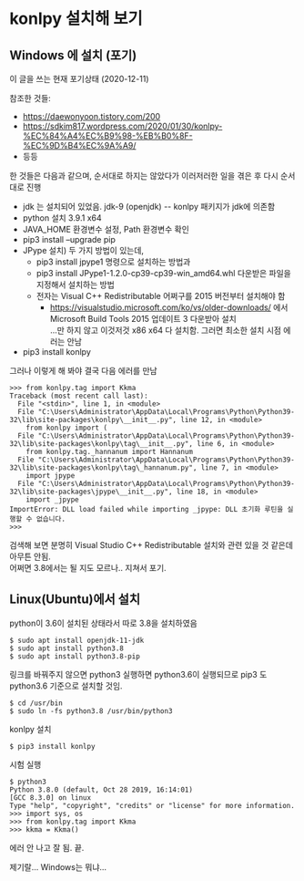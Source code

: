 # konlpy 설치해 보기

## Windows 에 설치 (포기)

이 글을 쓰는 현재 포기상태 (2020-12-11)

참조한 것들:
- https://daewonyoon.tistory.com/200
- https://sdkim817.wordpress.com/2020/01/30/konlpy-%EC%84%A4%EC%B9%98-%EB%B0%8F-%EC%9D%B4%EC%9A%A9/
- 등등

한 것들은 다음과 같으며, 순서대로 하지는 않았다가 이러저러한 일을 겪은 후 다시 순서대로 진행
- jdk 는 설치되어 있었음. jdk-9 (openjdk)  -- konlpy 패키지가 jdk에 의존함
- python 설치 3.9.1 x64
- JAVA_HOME 환경변수 설정, Path 환경변수 확인
- pip3 install –upgrade pip
- JPype 설치) 두 가지 방법이 있는데, 
  * pip3 install jpype1 명령으로 설치하는 방법과
  * pip3 install JPype1-1.2.0-cp39-cp39-win_amd64.whl 다운받은 파일을 지정해서 설치하는 방법
  * 전자는 Visual C++ Redistributable 어쩌구를 2015 버전부터 설치해야 함  
    - https://visualstudio.microsoft.com/ko/vs/older-downloads/ 에서 Microsoft Build Tools 2015 업데이트 3 다운받아 설치  
      ...만 하지 않고 이것저것 x86 x64 다 설치함. 그러면 최소한 설치 시점 에러는 안남
- pip3 install konlpy

그러나 이렇게 해 봐야 결국 다음 에러를 만남
```
>>> from konlpy.tag import Kkma
Traceback (most recent call last):
  File "<stdin>", line 1, in <module>
  File "C:\Users\Administrator\AppData\Local\Programs\Python\Python39-32\lib\site-packages\konlpy\__init__.py", line 12, in <module>
    from konlpy import (
  File "C:\Users\Administrator\AppData\Local\Programs\Python\Python39-32\lib\site-packages\konlpy\tag\__init__.py", line 6, in <module>
    from konlpy.tag._hannanum import Hannanum
  File "C:\Users\Administrator\AppData\Local\Programs\Python\Python39-32\lib\site-packages\konlpy\tag\_hannanum.py", line 7, in <module>
    import jpype
  File "C:\Users\Administrator\AppData\Local\Programs\Python\Python39-32\lib\site-packages\jpype\__init__.py", line 18, in <module>
    import _jpype
ImportError: DLL load failed while importing _jpype: DLL 초기화 루틴을 실행할 수 없습니다.
>>>
```

검색해 보면 분명히 Visual Studio C++ Redistributable 설치와 관련 있을 것 같은데 아무튼 안됨.  
어쩌면 3.8에서는 될 지도 모르나.. 지쳐서 포기.

## Linux(Ubuntu)에서 설치

python이 3.6이 설치된 상태라서 따로 3.8을 설치하였음
```
$ sudo apt install openjdk-11-jdk
$ sudo apt install python3.8
$ sudo apt install python3.8-pip
```

링크를 바꿔주지 않으면 python3 실행하면 python3.6이 실행되므로 pip3 도 python3.6 기준으로 설치할 것임. 
```
$ cd /usr/bin
$ sudo ln -fs python3.8 /usr/bin/python3
```

konlpy 설치
```
$ pip3 install konlpy
```

시험 실행
```
$ python3
Python 3.8.0 (default, Oct 28 2019, 16:14:01)
[GCC 8.3.0] on linux
Type "help", "copyright", "credits" or "license" for more information.
>>> import sys, os
>>> from konlpy.tag import Kkma
>>> kkma = Kkma()
```
에러 안 나고 잘 됨. 끝.

제기랄... Windows는 뭐냐...



